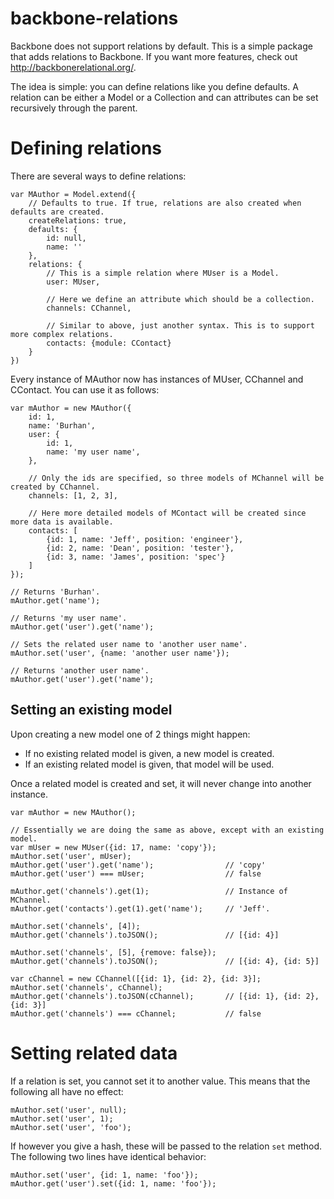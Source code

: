 # backbone-relations

Backbone does not support relations by default. This is a simple package that adds relations to Backbone. If you want more features, check out http://backbonerelational.org/.

The idea is simple: you can define relations like you define defaults. A relation can be either a Model or a Collection and can attributes can be set recursively through the parent.

# Defining relations

There are several ways to define relations:


```
var MAuthor = Model.extend({
    // Defaults to true. If true, relations are also created when defaults are created.
    createRelations: true,
    defaults: {
        id: null,
        name: ''
    },
    relations: {
        // This is a simple relation where MUser is a Model.
        user: MUser,

        // Here we define an attribute which should be a collection.
        channels: CChannel,

        // Similar to above, just another syntax. This is to support more complex relations.
        contacts: {module: CContact}
    }
})
```

Every instance of MAuthor now has instances of MUser, CChannel and CContact. You can use it as follows:

```
var mAuthor = new MAuthor({
    id: 1,
    name: 'Burhan',
    user: {
        id: 1,
        name: 'my user name',
    },

    // Only the ids are specified, so three models of MChannel will be created by CChannel.
    channels: [1, 2, 3],

    // Here more detailed models of MContact will be created since more data is available.
    contacts: [
        {id: 1, name: 'Jeff', position: 'engineer'},
        {id: 2, name: 'Dean', position: 'tester'},
        {id: 3, name: 'James', position: 'spec'}
    ]
});

// Returns 'Burhan'.
mAuthor.get('name');

// Returns 'my user name'.
mAuthor.get('user').get('name');

// Sets the related user name to 'another user name'.
mAuthor.set('user', {name: 'another user name'});

// Returns 'another user name'.
mAuthor.get('user').get('name');                
```

## Setting an existing model

Upon creating a new model one of 2 things might happen:

- If no existing related model is given, a new model is created.
- If an existing related model is given, that model will be used.

Once a related model is created and set, it will never change into another instance.

```
var mAuthor = new MAuthor();

// Essentially we are doing the same as above, except with an existing model.
var mUser = new MUser({id: 17, name: 'copy'});
mAuthor.set('user', mUser);
mAuthor.get('user').get('name');                // 'copy'
mAuthor.get('user') === mUser;                  // false

mAuthor.get('channels').get(1);                 // Instance of MChannel.
mAuthor.get('contacts').get(1).get('name');     // 'Jeff'.

mAuthor.set('channels', [4]);
mAuthor.get('channels').toJSON();               // [{id: 4}]

mAuthor.set('channels', [5], {remove: false});
mAuthor.get('channels').toJSON();               // [{id: 4}, {id: 5}]

var cChannel = new CChannel([{id: 1}, {id: 2}, {id: 3}];
mAuthor.set('channels', cChannel);
mAuthor.get('channels').toJSON(cChannel);       // [{id: 1}, {id: 2}, {id: 3}]
mAuthor.get('channels') === cChannel;           // false
```

# Setting related data
If a relation is set, you cannot set it to another value. This means that the following all have no effect:

```
mAuthor.set('user', null);
mAuthor.set('user', 1);
mAuthor.set('user', 'foo');
```

If however you give a hash, these will be passed to the relation `set` method. The following two lines have identical behavior:

```
mAuthor.set('user', {id: 1, name: 'foo'});
mAuthor.get('user').set({id: 1, name: 'foo'});
```
